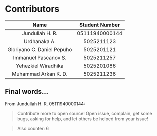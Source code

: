 # Contributors
| Name                          | Student Number    |
| :---:                         | :---:             |
| Jundullah H. R.               | 05111940000144    |
| Urdhanaka A.                  | 5025211123        |
| Gloriyano C. Daniel Pepuho    | 5025201121        |
| Immanuel Pascanov S.          | 5025211257        |
| Yehezkiel Wiradhika           | 5025201086        |
| Muhammad Arkan K. D.          | 5025211236        |

## Final words...

From Jundullah H. R. 05111940000144:
> Contribute more to open source! Open issue, complain, get some bugs, asking for help, and let others be helped from your issue!

> Also counter: 6
